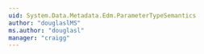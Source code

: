 ```yaml
---
uid: System.Data.Metadata.Edm.ParameterTypeSemantics
author: "douglaslMS"
ms.author: "douglasl"
manager: "craigg"
---
```

